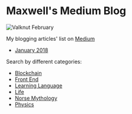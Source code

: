 # Maxwell's Medium Blog

![Valknut February](./img/Valknut-February.png)

My blogging articles' list on [Medium](https://medium.com/@maximilianhuang)

- [January 2018](https://github.com/Maxwell-Alexius/Maxwell-Medium-Blog/blob/master/2018/January.md)

Search by different categories:

- [Blockchain](https://github.com/Maxwell-Alexius/Maxwell-Medium-Blog/blob/master/Category/Blockchain.md)
- [Front End](https://github.com/Maxwell-Alexius/Maxwell-Medium-Blog/blob/master/Category/Front-End.md)
- [Learning Language](https://github.com/Maxwell-Alexius/Maxwell-Medium-Blog/blob/master/Category/Learning-Language.md)
- [Life](https://github.com/Maxwell-Alexius/Maxwell-Medium-Blog/blob/master/Category/Life.md)
- [Norse Mythology](https://github.com/Maxwell-Alexius/Maxwell-Medium-Blog/blob/master/Category/North-Mythology.md)
- [Physics](https://github.com/Maxwell-Alexius/Maxwell-Medium-Blog/blob/master/Category/Physics.md)